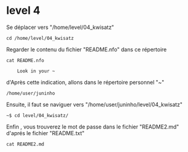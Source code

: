 # level 4
Se déplacer vers "/home/level/04_kwisatz"
```ssh
cd /home/level/04_kwisatz
```
Regarder le contenu du fichier "README.nfo" dans ce répertoire
```ssh
cat README.nfo
```
```ssh
    Look in your ~
```
d'Après cette indication, allons dans le répertoire personnel "~" 
```ssh
/home/user/juninho
```
Ensuite, il faut se naviguer vers "/home/user/juninho/level/04_kwisatz"
```ssh
~$ cd level/04_kwisatz/
```
Enfin , vous trouverez le mot de passe dans le fichier "README2.md" d'aprés le fichier "README.txt"
```ssh
cat README2.md
```
